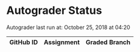 # Autograder Status
Autograder last run at: October 25, 2018 at 04:20

| GitHub ID | Assignment | Graded Branch |
|-----------|------------|---------------|

